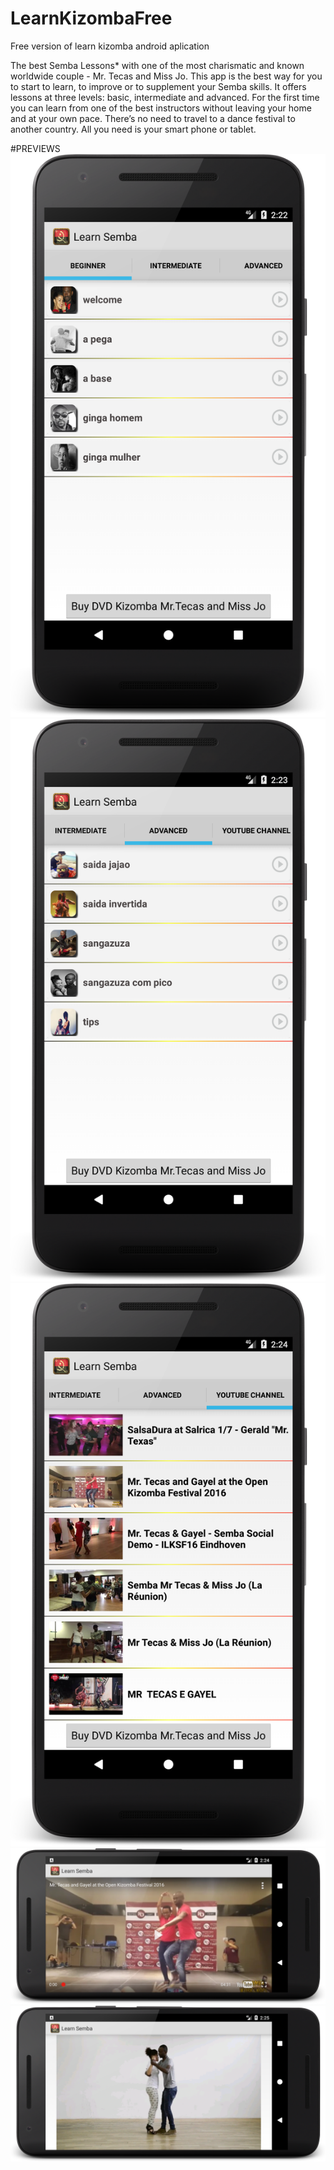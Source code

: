 # LearnKizombaFree

Free version of learn kizomba android aplication 

The best Semba Lessons* with one of the most charismatic and known worldwide couple - Mr. Tecas and Miss Jo. 
This app is the best way for you to start to learn, to improve or to supplement your Semba skills. It offers lessons at three levels: basic, intermediate and advanced.
For the first time you can learn from one of the best instructors without leaving your home and at your own pace. There’s no need to travel to a dance festival to another country. All you need is your smart phone or tablet. 


#PREVIEWS
![preview](https://github.com/kawakuticode/LearnKizombaFree/blob/master/previews/L1.png)
![preview](https://github.com/kawakuticode/LearnKizombaFree/blob/master/previews/L2.png)
![preview](https://github.com/kawakuticode/LearnKizombaFree/blob/master/previews/L3.png)
![preview](https://github.com/kawakuticode/LearnKizombaFree/blob/master/previews/L4.png)
![preview](https://github.com/kawakuticode/LearnKizombaFree/blob/master/previews/L5.png)
